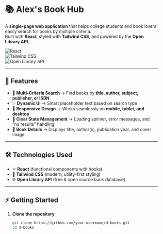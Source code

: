 # 📚 Alex's Book Hub  

A **single-page web application** that helps college students and book lovers easily search for books by multiple criteria.  
Built with **React**, styled with **Tailwind CSS**, and powered by the **Open Library API**.  

![React](https://img.shields.io/badge/React-61DAFB?logo=react&logoColor=white&style=for-the-badge)  
![Tailwind CSS](https://img.shields.io/badge/TailwindCSS-38B2AC?logo=tailwindcss&logoColor=white&style=for-the-badge)  
![Open Library API](https://img.shields.io/badge/API-OpenLibrary-blue?style=for-the-badge)  

---

## 🚀 Features  

- 🔎 **Multi-Criteria Search** → Find books by **title, author, subject, publisher, or ISBN**  
- ✨ **Dynamic UI** → Smart placeholder text based on search type  
- 📱 **Responsive Design** → Works seamlessly on **mobile, tablet, and desktop**  
- 🔄 **Clear State Management** → Loading spinner, error messages, and "no results" handling  
- 📖 **Book Details** → Displays title, author(s), publication year, and cover image  

---

## 🛠️ Technologies Used  

- ⚛️ **React** (functional components with hooks)  
- 🎨 **Tailwind CSS** (modern, utility-first styling)  
- 🌐 **Open Library API** (free & open source book database)  

---

## ⚡ Getting Started  

1. **Clone the repository**  
   ```bash
   git clone https://github.com/your-username/d-books.git
   cd d-books